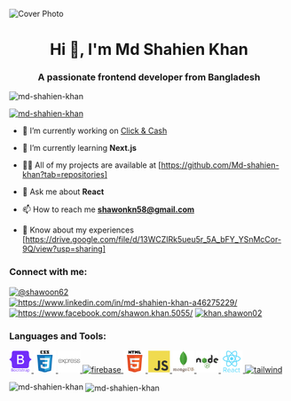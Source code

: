 ![Cover Photo](https://i.ibb.co/V02L6DTr/1736388609801.jpg)

<h1 align="center">Hi 👋, I'm Md Shahien Khan</h1>
<h3 align="center">A passionate frontend developer from Bangladesh</h3>

<p align="left"> <img src="https://komarev.com/ghpvc/?username=md-shahien-khan&label=Profile%20views&color=0e75b6&style=flat" alt="md-shahien-khan" /> </p>

<p align="left"> <a href="https://github.com/ryo-ma/github-profile-trophy"><img src="https://github-profile-trophy.vercel.app/?username=md-shahien-khan" alt="md-shahien-khan" /></a> </p>

- 🔭 I’m currently working on [Click & Cash](https://click-n-cash-e0801.web.app/)

- 🌱 I’m currently learning **Next.js**

- 👨‍💻 All of my projects are available at [https://github.com/Md-shahien-khan?tab=repositories]

- 💬 Ask me about **React**

- 📫 How to reach me **shawonkn58@gmail.com**

- 📄 Know about my experiences [https://drive.google.com/file/d/13WCZIRk5ueu5r_5A_bFY_YSnMcCor-9Q/view?usp=sharing]

<h3 align="left">Connect with me:</h3>
<p align="left">
<a href="https://twitter.com/@shawoon62" target="blank"><img align="center" src="https://raw.githubusercontent.com/rahuldkjain/github-profile-readme-generator/master/src/images/icons/Social/twitter.svg" alt="@shawoon62" height="30" width="40" /></a>
<a href="https://linkedin.com/in/https://www.linkedin.com/in/md-shahien-khan-a46275229/" target="blank"><img align="center" src="https://raw.githubusercontent.com/rahuldkjain/github-profile-readme-generator/master/src/images/icons/Social/linked-in-alt.svg" alt="https://www.linkedin.com/in/md-shahien-khan-a46275229/" height="30" width="40" /></a>
<a href="https://fb.com/https://www.facebook.com/shawon.khan.5055/" target="blank"><img align="center" src="https://raw.githubusercontent.com/rahuldkjain/github-profile-readme-generator/master/src/images/icons/Social/facebook.svg" alt="https://www.facebook.com/shawon.khan.5055/" height="30" width="40" /></a>
<a href="https://instagram.com/khan.shawon02" target="blank"><img align="center" src="https://raw.githubusercontent.com/rahuldkjain/github-profile-readme-generator/master/src/images/icons/Social/instagram.svg" alt="khan.shawon02" height="30" width="40" /></a>
</p>

<h3 align="left">Languages and Tools:</h3>
<p align="left"> 
  <a href="https://getbootstrap.com" target="_blank" rel="noreferrer"> <img src="https://raw.githubusercontent.com/devicons/devicon/master/icons/bootstrap/bootstrap-plain-wordmark.svg" alt="bootstrap" width="40" height="40"/> </a> 
  <a href="https://www.w3schools.com/css/" target="_blank" rel="noreferrer"> <img src="https://raw.githubusercontent.com/devicons/devicon/master/icons/css3/css3-original-wordmark.svg" alt="css3" width="40" height="40"/> </a> 
  <a href="https://expressjs.com" target="_blank" rel="noreferrer"> <img src="https://raw.githubusercontent.com/devicons/devicon/master/icons/express/express-original-wordmark.svg" alt="express" width="40" height="40"/> </a> 
  <a href="https://firebase.google.com/" target="_blank" rel="noreferrer"> <img src="https://www.vectorlogo.zone/logos/firebase/firebase-icon.svg" alt="firebase" width="40" height="40"/> </a> 
  <a href="https://www.w3.org/html/" target="_blank" rel="noreferrer"> <img src="https://raw.githubusercontent.com/devicons/devicon/master/icons/html5/html5-original-wordmark.svg" alt="html5" width="40" height="40"/> </a> 
  <a href="https://developer.mozilla.org/en-US/docs/Web/JavaScript" target="_blank" rel="noreferrer"> <img src="https://raw.githubusercontent.com/devicons/devicon/master/icons/javascript/javascript-original.svg" alt="javascript" width="40" height="40"/> </a> 
  <a href="https://www.mongodb.com/" target="_blank" rel="noreferrer"> <img src="https://raw.githubusercontent.com/devicons/devicon/master/icons/mongodb/mongodb-original-wordmark.svg" alt="mongodb" width="40" height="40"/> </a> 
  <a href="https://nodejs.org" target="_blank" rel="noreferrer"> <img src="https://raw.githubusercontent.com/devicons/devicon/master/icons/nodejs/nodejs-original-wordmark.svg" alt="nodejs" width="40" height="40"/> </a> 
  <a href="https://reactjs.org/" target="_blank" rel="noreferrer"> <img src="https://raw.githubusercontent.com/devicons/devicon/master/icons/react/react-original-wordmark.svg" alt="react" width="40" height="40"/> </a> 
  <a href="https://tailwindcss.com/" target="_blank" rel="noreferrer"> <img src="https://www.vectorlogo.zone/logos/tailwindcss/tailwindcss-icon.svg" alt="tailwind" width="40" height="40"/> </a> 
</p>

<p><img align="left" src="https://github-readme-stats.vercel.app/api/top-langs?username=md-shahien-khan&show_icons=true&locale=en&layout=compact" alt="md-shahien-khan" /></p>

<p>&nbsp;<img align="center" src="https://github-readme-stats.vercel.app/api?username=md-shahien-khan&show_icons=true&locale=en" alt="md-shahien-khan" /></p>
